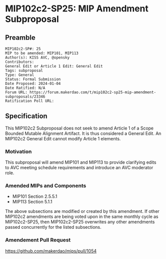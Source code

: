 # MIP102c2-SP25: MIP Amendment Subproposal

## Preamble

```
MIP102c2-SP#: 25
MIP to be amended: MIP101, MIP113
Author(s): KISS AVC, @opensky
Contributors:
General Edit or Article 1 Edit: General Edit
Tags: subproposal
Type: General
Status: Formal Submission
Date Proposed: 2024-01-04
Date Ratified: N/A
Forum URL: https://forum.makerdao.com/t/mip102c2-sp25-mip-amendment-subproposals/23346
Ratification Poll URL:
```

## Specification

This MIP102c2 Subproposal does not seek to amend Article 1 of a Scope Bounded Mutable Alignment Artifact. It is thus considered a General Edit. An MIP102c2 General Edit cannot modify Article 1 elements.

### Motivation

This subproposal will amend MIP101 and MIP113 to provide clarifying edits to AVC meeting schedule requirements and introduce an AVC moderator role.

### Amended MIPs and Components

- MIP101 Section 2.5.5.1
- MIP113 Section 5.1.1

The above subsections are modified or created by this amendment. If other MIP102c2 amendments are being voted upon in the same monthly cycle as MIP102c2-SP25, then MIP102c2-SP25 overwrites any other amendments passed concurrently for the listed subsections.

### Amendement Pull Request

https://github.com/makerdao/mips/pull/1054